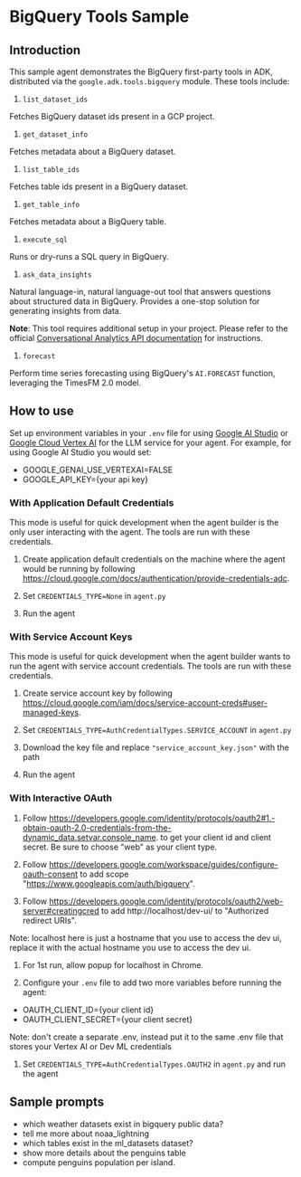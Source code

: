 # BigQuery Tools Sample

## Introduction

This sample agent demonstrates the BigQuery first-party tools in ADK,
distributed via the `google.adk.tools.bigquery` module. These tools include:

1. `list_dataset_ids`

  Fetches BigQuery dataset ids present in a GCP project.

1. `get_dataset_info`

  Fetches metadata about a BigQuery dataset.

1. `list_table_ids`

  Fetches table ids present in a BigQuery dataset.

1. `get_table_info`

  Fetches metadata about a BigQuery table.

1. `execute_sql`

  Runs or dry-runs a SQL query in BigQuery.

1. `ask_data_insights`

  Natural language-in, natural language-out tool that answers questions
  about structured data in BigQuery. Provides a one-stop solution for generating
  insights from data.

  **Note**: This tool requires additional setup in your project. Please refer to
  the official [Conversational Analytics API documentation](https://cloud.google.com/gemini/docs/conversational-analytics-api/overview)
  for instructions.

1. `forecast`

  Perform time series forecasting using BigQuery's `AI.FORECAST` function,
  leveraging the TimesFM 2.0 model.

## How to use

Set up environment variables in your `.env` file for using
[Google AI Studio](https://google.github.io/adk-docs/get-started/quickstart/#gemini---google-ai-studio)
or
[Google Cloud Vertex AI](https://google.github.io/adk-docs/get-started/quickstart/#gemini---google-cloud-vertex-ai)
for the LLM service for your agent. For example, for using Google AI Studio you
would set:

* GOOGLE_GENAI_USE_VERTEXAI=FALSE
* GOOGLE_API_KEY={your api key}

### With Application Default Credentials

This mode is useful for quick development when the agent builder is the only
user interacting with the agent. The tools are run with these credentials.

1. Create application default credentials on the machine where the agent would
be running by following https://cloud.google.com/docs/authentication/provide-credentials-adc.

1. Set `CREDENTIALS_TYPE=None` in `agent.py`

1. Run the agent

### With Service Account Keys

This mode is useful for quick development when the agent builder wants to run
the agent with service account credentials. The tools are run with these
credentials.

1. Create service account key by following https://cloud.google.com/iam/docs/service-account-creds#user-managed-keys.

1. Set `CREDENTIALS_TYPE=AuthCredentialTypes.SERVICE_ACCOUNT` in `agent.py`

1. Download the key file and replace `"service_account_key.json"` with the path

1. Run the agent

### With Interactive OAuth

1. Follow
https://developers.google.com/identity/protocols/oauth2#1.-obtain-oauth-2.0-credentials-from-the-dynamic_data.setvar.console_name.
to get your client id and client secret. Be sure to choose "web" as your client
type.

1. Follow https://developers.google.com/workspace/guides/configure-oauth-consent to add scope "https://www.googleapis.com/auth/bigquery".

1. Follow https://developers.google.com/identity/protocols/oauth2/web-server#creatingcred to add http://localhost/dev-ui/ to "Authorized redirect URIs".

  Note: localhost here is just a hostname that you use to access the dev ui,
  replace it with the actual hostname you use to access the dev ui.

1. For 1st run, allow popup for localhost in Chrome.

1. Configure your `.env` file to add two more variables before running the agent:

  * OAUTH_CLIENT_ID={your client id}
  * OAUTH_CLIENT_SECRET={your client secret}

  Note: don't create a separate .env, instead put it to the same .env file that
  stores your Vertex AI or Dev ML credentials

1. Set `CREDENTIALS_TYPE=AuthCredentialTypes.OAUTH2` in `agent.py` and run the agent

## Sample prompts

* which weather datasets exist in bigquery public data?
* tell me more about noaa_lightning
* which tables exist in the ml_datasets dataset?
* show more details about the penguins table
* compute penguins population per island.
